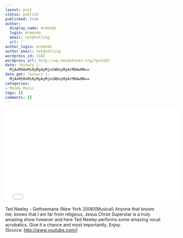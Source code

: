 ```yaml
---
layout: post
status: publish
published: true
author:
  display_name: mrmondo
  login: mrmondo
  email: not@telling
  url: ''
author_login: mrmondo
author_email: not@telling
wordpress_id: 1182
wordpress_url: http://wp.mondotunes.org/?p=1182
date: !binary |-
  MjAxMS0xMi0yMyAyMjo1NDoyMyArMDAwMA==
date_gmt: !binary |-
  MjAxMS0xMi0yMyAyMjo1NDoyMyArMDAwMA==
categories:
- Mondo Music
tags: []
comments: []
---
```

<iframe width="560" height="315" src="//www.youtube.com/embed/0rEVwwB3Iw0" frameborder="0"> </iframe>
Ted Neeley - Gethsemane (New York 2006)(Musical)
Anyone that knows me, knows that I am far from religious, Jesus Christ Superstar is a truly amazing show however and here Ted Neeley performs some amazing vocal acrobatics.
Give it a chance and most importantly, Enjoy.
<div class="attribution">(<span>Source:</span> <a href="http://www.youtube.com/">http://www.youtube.com/</a>)</div>
